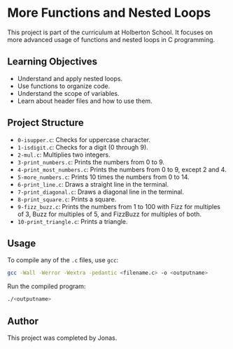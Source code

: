 # More Functions and Nested Loops

This project is part of the curriculum at Holberton School. It focuses on more advanced usage of functions and nested loops in C programming.

## Learning Objectives

- Understand and apply nested loops.
- Use functions to organize code.
- Understand the scope of variables.
- Learn about header files and how to use them.

## Project Structure

- `0-isupper.c`: Checks for uppercase character.
- `1-isdigit.c`: Checks for a digit (0 through 9).
- `2-mul.c`: Multiplies two integers.
- `3-print_numbers.c`: Prints the numbers from 0 to 9.
- `4-print_most_numbers.c`: Prints the numbers from 0 to 9, except 2 and 4.
- `5-more_numbers.c`: Prints 10 times the numbers from 0 to 14.
- `6-print_line.c`: Draws a straight line in the terminal.
- `7-print_diagonal.c`: Draws a diagonal line in the terminal.
- `8-print_square.c`: Prints a square.
- `9-fizz_buzz.c`: Prints the numbers from 1 to 100 with Fizz for multiples of 3, Buzz for multiples of 5, and FizzBuzz for multiples of both.
- `10-print_triangle.c`: Prints a triangle.

## Usage

To compile any of the `.c` files, use `gcc`:

```sh
gcc -Wall -Werror -Wextra -pedantic <filename.c> -o <outputname>
```

Run the compiled program:

```sh
./<outputname>
```

## Author

This project was completed by Jonas.